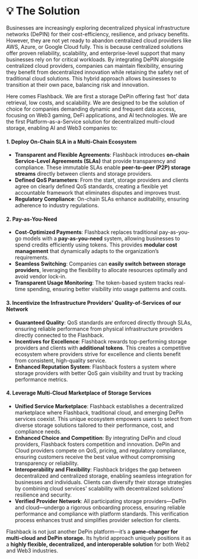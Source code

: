 # 💡 The Solution

Businesses are increasingly exploring decentralized physical infrastructure networks (DePIN) for their cost-efficiency, resilience, and privacy benefits. However, they are not yet ready to abandon centralized cloud providers like AWS, Azure, or Google Cloud fully. This is because centralized solutions offer proven reliability, scalability, and enterprise-level support that many businesses rely on for critical workloads. By integrating DePIN alongside centralized cloud providers, companies can maintain flexibility, ensuring they benefit from decentralized innovation while retaining the safety net of traditional cloud solutions. This hybrid approach allows businesses to transition at their own pace, balancing risk and innovation.

Here comes Flashback. We are first a storage DePin offering fast ‘hot’ data retrieval, low costs, and scalability. We are designed to be the solution of choice for companies demanding dynamic and frequent data access, focusing on Web3 gaming, DeFi applications, and AI technologies. We are the first Platform-as-a-Service solution for decentralized multi-cloud storage, enabling AI and Web3 companies to:

#### **1. Deploy On-Chain SLA in a Multi-Chain Ecosystem**

* **Transparent and Flexible Agreements**: Flashback introduces **on-chain Service-Level Agreements (SLAs)** that provide transparency and compliance. These immutable SLAs enable **peer-to-peer (P2P) storage streams** directly between clients and storage providers.
* **Defined QoS Parameters**: From the start, storage providers and clients agree on clearly defined QoS standards, creating a flexible yet accountable framework that eliminates disputes and improves trust.
* **Regulatory Compliance**: On-chain SLAs enhance auditability, ensuring adherence to industry regulations.

#### **2. Pay-as-You-Need**

* **Cost-Optimized Payments**: Flashback replaces traditional pay-as-you-go models with a **pay-as-you-need** system, allowing businesses to spend credits efficiently using tokens. This provides **modular cost management** that dynamically adapts to the organization’s requirements.
* **Seamless Switching**: Companies can **easily switch between storage providers**, leveraging the flexibility to allocate resources optimally and avoid vendor lock-in.
* **Transparent Usage Monitoring**: The token-based system tracks real-time spending, ensuring better visibility into usage patterns and costs.

#### **3.  Incentivize the Infrastructure Providers' Quality-of-Services of our Network**

* **Guaranteed Quality**: QoS standards are enforced directly through SLAs, ensuring reliable performance from physical infrastructure providers directly connected to the Flashback.
* **Incentives for Excellence**: Flashback rewards top-performing storage providers and clients with **additional tokens**. This creates a competitive ecosystem where providers strive for excellence and clients benefit from consistent, high-quality service.
* **Enhanced Reputation System**: Flashback fosters a system where storage providers with better QoS gain visibility and trust by tracking performance metrics.

#### **4. Leverage Multi-Cloud** Marketplace of Storage Services

* **Unified Service Marketplace**: Flashback establishes a decentralized marketplace where Flashback, traditional cloud, and emerging DePin services coexist. This unique ecosystem empowers users to select from diverse storage solutions tailored to their performance, cost, and compliance needs.
* **Enhanced Choice and Competition**: By integrating DePin and cloud providers, Flashback fosters competition and innovation. DePin and Cloud providers compete on QoS, pricing, and regulatory compliance, ensuring customers receive the best value without compromising transparency or reliability.
* **Interoperability and Flexibility**: Flashback bridges the gap between decentralized and centralized storage, enabling seamless integration for businesses and individuals. Clients can diversify their storage strategies by combining cloud services' scalability with decentralized solutions' resilience and security.
* **Verified Provider Network**: All participating storage providers—DePin and cloud—undergo a rigorous onboarding process, ensuring reliable performance and compliance with platform standards. This verification process enhances trust and simplifies provider selection for clients.

Flashback is not just another DePin platform—it’s a **game-changer for multi-cloud and DePin storage.** Its hybrid approach uniquely positions it as a **highly flexible, decentralized, and interoperable solution** for both Web2 and Web3 industries.
